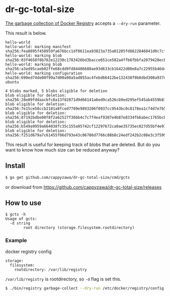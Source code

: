 # dr-gc-total-size

[The garbage collection of Docker Registry](https://docs.docker.com/registry/garbage-collection/) accepts a `--dry-run` parameter.

This result is below.

```
hello-world
hello-world: marking manifest sha256:fea8895f450959fa676bcc1df0611ea93823a735a01205fd8622846041d0c7cf
hello-world: marking blob sha256:03f4658f8b782e12230c1783426bd3bacce651ce582a4ffb6fbbfa2079428ecb
hello-world: marking blob sha256:a3ed95caeb02ffe68cdd9fd84406680ae93d633cb16422d00e8a7c22955b46d4
hello-world: marking configuration sha256:690ed74de00f99a7d00a98a5ad855ac4febd66412be132438f9b8dbd300a937d
ubuntu

4 blobs marked, 5 blobs eligible for deletion
blob eligible for deletion: sha256:28e09fddaacbfc8a13f82871d9d66141a6ed9ca526cb9ed295ef545ab4559b81
blob eligible for deletion: sha256:7e15ce58ccb2181a8fced7709e9893206f0937cc9543bc0c8178ea1cf4d7e7b5
blob eligible for deletion: sha256:87192bdbe00f8f2a62527f36bb4c7c7f4eaf9307e4b87e8334fb6abec1765bcb
blob eligible for deletion: sha256:b549a9959a664038fc35c155a95742cf12297672ca0ae35735ec027d55bf4e97
blob eligible for deletion: sha256:f251d679a7c61455f06d793e43c06786d7766c88b8c24edf242b2c08e3c3f599
```

This result is useful for keeping track of blobs that are deleted.
But do you want to know how much size can be reduced anyway?

## Install
```bash
$ go get github.com/cappyzawa/dr-gc-total-size/cmd/gcts
```

or download from https://github.com/cappyzawa/dr-gc-total-size/releases

## How to use
```
$ gcts -h
Usage of gcts:
  -d string
        root directory (storage.filesystem.rootdirectory)
```

### Example
docker registry config
```
storage:
  filesystem:
    rootdirectory: /var/lib/registry
```

`/var/lib/registry` is rootdirectory, so `-d` flag is set this.

```bash
$ ./bin/registry garbage-collect --dry-run /etc/docker/registry/config.yml -m | gcts -d /var/lib/registry
```
